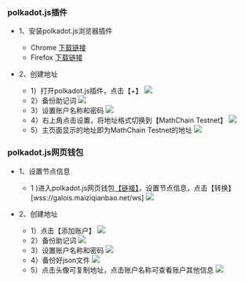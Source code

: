 ### polkadot.js插件

- 1、安装polkadot.js浏览器插件

    - Chrome [下载链接](https://chrome.google.com/webstore/detail/polkadot%7Bjs%7D-extension/mopnmbcafieddcagagdcbnhejhlodfdd?hl=en)
    - Firefox [下载链接](https://addons.mozilla.org/en-US/firefox/addon/polkadot-js-extension/)

- 2、创建地址

    - 1）打开polkadot.js插件，点击【+】
    ![](/images/tut_create_address/1_1.png)
    - 2）备份助记词
    ![](/images/tut_create_address/1_2.png)
    - 3）设置账户名称和密码
    ![](/images/tut_create_address/1_3.png)
    - 4）右上角点击设置，将地址格式切换到【MathChain Testnet】
    ![](/images/tut_create_address/1_4.png)
    - 5）主页面显示的地址即为MathChain Testnet的地址
    ![](/images/tut_create_address/1_5.png)

### polkadot.js网页钱包

- 1、设置节点信息

    - 1 )进入polkadot.js网页钱包[【链接】](https://polkadot.js.org/apps/#/accounts)，设置节点信息，点击【转换】[wss://galois.maiziqianbao.net/ws]
    ![](/images/tut_create_address/2_1.png)

- 2、创建地址

    - 1）点击【添加账户】
    ![](/images/tut_create_address/2_2.png)
    - 2）备份助记词
    ![](/images/tut_create_address/2_3.png)
    - 3）设置账户名称和密码
    ![](/images/tut_create_address/2_4.png)
    - 4）备份好json文件
    ![](/images/tut_create_address/2_5.png)
    - 5）点击头像可复制地址，点击账户名称可查看账户其他信息
    ![](/images/tut_create_address/2_6.png)